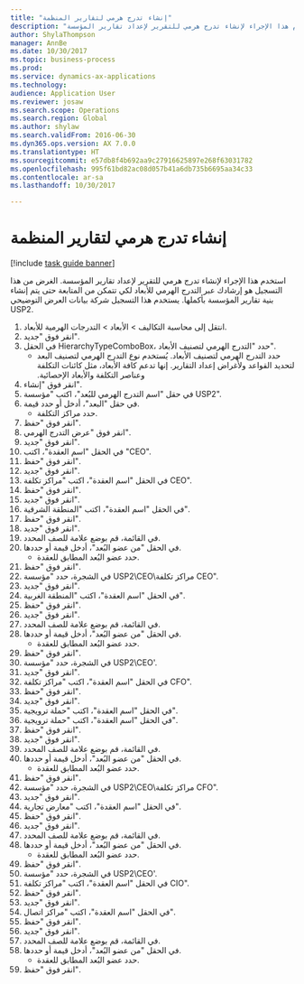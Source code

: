 ```yaml
--- 
title: "إنشاء تدرج هرمي لتقارير المنظمة"
description: "استخدم هذا الإجراء لإنشاء تدرج هرمي للتقرير لإعداد تقارير المؤسسة."
author: ShylaThompson
manager: AnnBe
ms.date: 10/30/2017
ms.topic: business-process
ms.prod: 
ms.service: dynamics-ax-applications
ms.technology: 
audience: Application User
ms.reviewer: josaw
ms.search.scope: Operations
ms.search.region: Global
ms.author: shylaw
ms.search.validFrom: 2016-06-30
ms.dyn365.ops.version: AX 7.0.0
ms.translationtype: HT
ms.sourcegitcommit: e57db8f4b692aa9c27916625897e268f63031782
ms.openlocfilehash: 995f61bd82ac08d057b41a6db735b6695aa34c33
ms.contentlocale: ar-sa
ms.lasthandoff: 10/30/2017

---
```

# <a name="create-an-organization-report-hierarchy"></a>إنشاء تدرج هرمي لتقارير المنظمة

[!include [task guide banner](../../includes/task-guide-banner.md)]

استخدم هذا الإجراء لإنشاء تدرج هرمي للتقرير لإعداد تقارير المؤسسة. الغرض من هذا التسجيل هو إرشادك عبر التدرج الهرمي للأبعاد لكي تتمكن من المتابعة حتى يتم إنشاء بنية تقارير المؤسسة بأكملها. يستخدم هذا التسجيل شركة بيانات العرض التوضيحي USP2.

1. انتقل إلى محاسبة التكاليف > الأبعاد > التدرجات الهرمية للأبعاد‬.
2. انقر فوق "جديد".
3. في الحقل HierarchyTypeComboBox، حدد "التدرج الهرمي لتصنيف الأبعاد‬".
    * حدد التدرج الهرمي لتصنيف الأبعاد‬. يُستخدم نوع ‏‫التدرج الهرمي لتصنيف البعد لتحديد القواعد ولأغراض إعداد التقارير. إنها تدعم كافة الأبعاد، مثل كائنات التكلفة وعناصر التكلفة والأبعاد الإحصائية.  
4. انقر فوق "إنشاء".
5. في حقل "‏‫اسم التدرج الهرمي للبُعد‬‬"، اكتب "مؤسسة USP2".
6. في حقل "البعد"، أدخل أو حدد قيمة.
    * حدد مراكز التكلفة.  
7. انقر فوق "حفظ".
8. انقر فوق "عرض التدرج الهرمي".
9. انقر فوق "جديد".
10. في الحقل "اسم العقدة"، اكتب "CEO".
11. انقر فوق "حفظ".
12. انقر فوق "جديد".
13. في الحقل "اسم العقدة"، اكتب "مراكز تكلفة CEO".
14. انقر فوق "حفظ".
15. انقر فوق "جديد".
16. في الحقل "اسم العقدة"، اكتب "المنطقة الشرقية".
17. انقر فوق "حفظ".
18. انقر فوق "جديد".
19. في القائمة، قم بوضع علامة للصف المحدد.
20. في الحقل "من عضو البُعد‬"، أدخل قيمة أو حددها.
    * حدد عضو البُعد المطابق للعقدة.  
21. انقر فوق "حفظ".
22. في الشجرة، حدد "مؤسسة USP2\CEO\مراكز تكلفة CEO".
23. انقر فوق "جديد".
24. في الحقل "اسم العقدة"، اكتب "المنطقة الغربية".
25. انقر فوق "حفظ".
26. انقر فوق "جديد".
27. في القائمة، قم بوضع علامة للصف المحدد.
28. في الحقل "من عضو البُعد‬"، أدخل قيمة أو حددها.
    * حدد عضو البُعد المطابق للعقدة.  
29. انقر فوق "حفظ".
30. في الشجرة، حدد "مؤسسة USP2\CEO'.
31. انقر فوق "جديد".
32. في الحقل "اسم العقدة"، اكتب "مراكز تكلفة CFO".
33. انقر فوق "حفظ".
34. انقر فوق "جديد".
35. في الحقل "اسم العقدة"، اكتب "حملة ترويجية".
36. في الحقل "اسم العقدة"، اكتب "حملة ترويجية".
37. انقر فوق "حفظ".
38. انقر فوق "جديد".
39. في القائمة، قم بوضع علامة للصف المحدد.
40. في الحقل "من عضو البُعد‬"، أدخل قيمة أو حددها.
    * حدد عضو البُعد المطابق للعقدة.  
41. انقر فوق "حفظ".
42. في الشجرة، حدد "مؤسسة USP2‏\CEO\مراكز تكلفة CFO".
43. انقر فوق "جديد".
44. في الحقل "اسم العقدة"، اكتب "معارض تجارية".
45. انقر فوق "حفظ".
46. انقر فوق "جديد".
47. في القائمة، قم بوضع علامة للصف المحدد.
48. في الحقل "من عضو البُعد‬"، أدخل قيمة أو حددها.
    * حدد عضو البُعد المطابق للعقدة.  
49. انقر فوق "حفظ".
50. في الشجرة، حدد "مؤسسة USP2\CEO'.
51. في الحقل "اسم العقدة"، اكتب "مراكز تكلفة CIO".
52. انقر فوق "حفظ".
53. انقر فوق "جديد".
54. في الحقل "اسم العقدة"، اكتب "مراكز اتصال".
55. انقر فوق "حفظ".
56. انقر فوق "جديد".
57. في القائمة، قم بوضع علامة للصف المحدد.
58. في الحقل "من عضو البُعد‬"، أدخل قيمة أو حددها.
    * حدد عضو البُعد المطابق للعقدة.  
59. انقر فوق "حفظ".


